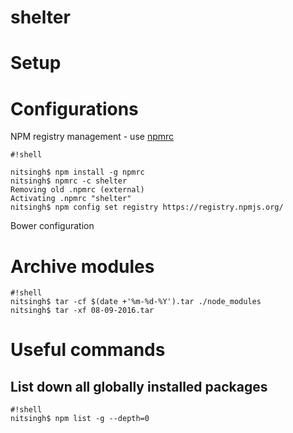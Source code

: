 shelter
===========

# Setup #

# Configurations #
NPM registry management - use [npmrc](https://www.npmjs.com/package/npmrc)

```
#!shell

nitsingh$ npm install -g npmrc
nitsingh$ npmrc -c shelter
Removing old .npmrc (external)
Activating .npmrc "shelter"
nitsingh$ npm config set registry https://registry.npmjs.org/
```

Bower configuration

# Archive modules #

```
#!shell
nitsingh$ tar -cf $(date +'%m-%d-%Y').tar ./node_modules
nitsingh$ tar -xf 08-09-2016.tar
```

# Useful commands #

## List down all globally installed packages ##
```
#!shell
nitsingh$ npm list -g --depth=0
```